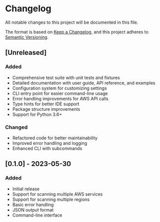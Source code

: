 # Changelog

All notable changes to this project will be documented in this file.

The format is based on [Keep a Changelog](https://keepachangelog.com/en/1.0.0/),
and this project adheres to [Semantic Versioning](https://semver.org/spec/v2.0.0.html).

## [Unreleased]

### Added
- Comprehensive test suite with unit tests and fixtures
- Detailed documentation with user guide, API reference, and examples
- Configuration system for customizing settings
- CLI entry point for easier command-line usage
- Error handling improvements for AWS API calls
- Type hints for better IDE support
- Package structure improvements
- Support for Python 3.6+

### Changed
- Refactored code for better maintainability
- Improved error handling and logging
- Enhanced CLI with subcommands

## [0.1.0] - 2023-05-30

### Added
- Initial release
- Support for scanning multiple AWS services
- Support for scanning multiple regions
- Basic error handling
- JSON output format
- Command-line interface
